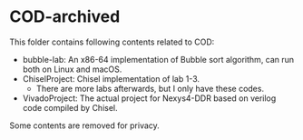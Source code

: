 # COD-archived

This folder contains following contents related to COD:

- bubble-lab: An x86-64 implementation of Bubble sort algorithm, can run both on Linux and macOS.
- ChiselProject: Chisel implementation of lab 1-3.
    - There are more labs afterwards, but I only have these codes.
- VivadoProject: The actual project for Nexys4-DDR based on verilog code compiled by Chisel.

Some contents are removed for privacy.
